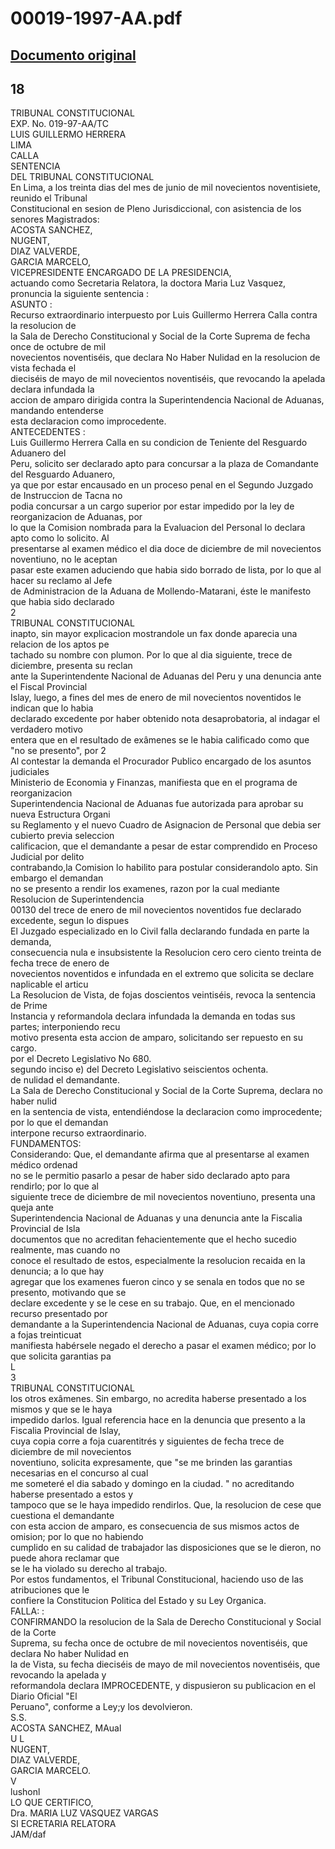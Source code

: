 
00019-1997-AA.pdf
=================
  
[Documento original](https://tc.gob.pe/jurisprudencia/1997/00019-1997-AA.pdf)  
---  
18  
-  
TRIBUNAL CONSTITUCIONAL  
EXP. No. 019-97-AA/TC  
LUIS GUILLERMO HERRERA  
LIMA  
CALLA  
SENTENCIA  
DEL TRIBUNAL CONSTITUCIONAL  
En Lima, a los treinta dias del mes de junio de mil novecientos noventisiete, reunido el Tribunal  
Constitucional en sesion de Pleno Jurisdiccional, con asistencia de los senores Magistrados:  
ACOSTA SANCHEZ,  
NUGENT,  
DIAZ VALVERDE,  
GARCIA MARCELO,  
VICEPRESIDENTE ENCARGADO DE LA PRESIDENCIA,  
actuando como Secretaria Relatora, la doctora Maria Luz Vasquez, pronuncia la siguiente sentencia :  
ASUNTO :  
Recurso extraordinario interpuesto por Luis Guillermo Herrera Calla contra la resolucion de  
la Sala de Derecho Constitucional y Social de la Corte Suprema de fecha once de octubre de mil  
novecientos noventiséis, que declara No Haber Nulidad en la resolucion de vista fechada el  
dieciséis de mayo de mil novecientos noventiséis, que revocando la apelada declara infundada la  
accion de amparo dirigida contra la Superintendencia Nacional de Aduanas, mandando entenderse  
esta declaracion como improcedente.  
ANTECEDENTES :  
Luis Guillermo Herrera Calla en su condicion de Teniente del Resguardo Aduanero del  
Peru, solicito ser declarado apto para concursar a la plaza de Comandante del Resguardo Aduanero,  
ya que por estar encausado en un proceso penal en el Segundo Juzgado de Instruccion de Tacna no  
podia concursar a un cargo superior por estar impedido por la ley de reorganizacion de Aduanas, por  
lo que la Comision nombrada para la Evaluacion del Personal lo declara apto como lo solicito. Al  
presentarse al examen médico el dia doce de diciembre de mil novecientos noventiuno, no le aceptan  
pasar este examen aduciendo que habia sido borrado de lista, por lo que al hacer su reclamo al Jefe  
de Administracion de la Aduana de Mollendo-Matarani, éste le manifesto que habia sido declarado  
2  
TRIBUNAL CONSTITUCIONAL  
inapto, sin mayor explicacion mostrandole un fax donde aparecia una relacion de los aptos pe  
tachado su nombre con plumon. Por lo que al dia siguiente, trece de diciembre, presenta su reclan  
ante la Superintendente Nacional de Aduanas del Peru y una denuncia ante el Fiscal Provincial  
Islay, luego, a fines del mes de enero de mil novecientos noventidos le indican que lo habia  
declarado excedente por haber obtenido nota desaprobatoria, al indagar el verdadero motivo  
entera que en el resultado de exâmenes se le habia calificado como que "no se presento", por 2  
Al contestar la demanda el Procurador Publico encargado de los asuntos judiciales  
Ministerio de Economia y Finanzas, manifiesta que en el programa de reorganizacion  
Superintendencia Nacional de Aduanas fue autorizada para aprobar su nueva Estructura Organi  
su Reglamento y el nuevo Cuadro de Asignacion de Personal que debia ser cubierto previa seleccion  
calificacion, que el demandante a pesar de estar comprendido en Proceso Judicial por delito  
contrabando,la Comision lo habilito para postular considerandolo apto. Sin embargo el demandan  
no se presento a rendir los examenes, razon por la cual mediante Resolucion de Superintendencia  
00130 del trece de enero de mil novecientos noventidos fue declarado excedente, segun lo dispues  
El Juzgado especializado en lo Civil falla declarando fundada en parte la demanda,  
consecuencia nula e insubsistente la Resolucion cero cero ciento treinta de fecha trece de enero de  
novecientos noventidos e infundada en el extremo que solicita se declare naplicable el articu  
La Resolucion de Vista, de fojas doscientos veintiséis, revoca la sentencia de Prime  
Instancia y reformandola declara infundada la demanda en todas sus partes; interponiendo recu  
motivo presenta esta accion de amparo, solicitando ser repuesto en su cargo.  
por el Decreto Legislativo No 680.  
segundo inciso e) del Decreto Legislativo seiscientos ochenta.  
de nulidad el demandante.  
La Sala de Derecho Constitucional y Social de la Corte Suprema, declara no haber nulid  
en la sentencia de vista, entendiéndose la declaracion como improcedente; por lo que el demandan  
interpone recurso extraordinario.  
FUNDAMENTOS:  
Considerando: Que, el demandante afirma que al presentarse al examen médico ordenad  
no se le permitio pasarlo a pesar de haber sido declarado apto para rendirlo; por lo que al  
siguiente trece de diciembre de mil novecientos noventiuno, presenta una queja ante  
Superintendencia Nacional de Aduanas y una denuncia ante la Fiscalia Provincial de Isla  
documentos que no acreditan fehacientemente que el hecho sucedio realmente, mas cuando no  
conoce el resultado de estos, especialmente la resolucion recaida en la denuncia; a lo que hay  
agregar que los examenes fueron cinco y se senala en todos que no se presento, motivando que se  
declare excedente y se le cese en su trabajo. Que, en el mencionado recurso presentado por  
demandante a la Superintendencia Nacional de Aduanas, cuya copia corre a fojas treinticuat  
manifiesta habérsele negado el derecho a pasar el examen médico; por lo que solicita garantias pa  
L  
3  
TRIBUNAL CONSTITUCIONAL  
los otros exâmenes. Sin embargo, no acredita haberse presentado a los mismos y que se le haya  
impedido darlos. Igual referencia hace en la denuncia que presento a la Fiscalia Provincial de Islay,  
cuya copia corre a foja cuarentitrés y siguientes de fecha trece de diciembre de mil novecientos  
noventiuno, solicita expresamente, que "se me brinden las garantias necesarias en el concurso al cual  
me someteré el dia sabado y domingo en la ciudad. " no acreditando haberse presentado a estos y  
tampoco que se le haya impedido rendirlos. Que, la resolucion de cese que cuestiona el demandante  
con esta accion de amparo, es consecuencia de sus mismos actos de omision; por lo que no habiendo  
cumplido en su calidad de trabajador las disposiciones que se le dieron, no puede ahora reclamar que  
se le ha violado su derecho al trabajo.  
Por estos fundamentos, el Tribunal Constitucional, haciendo uso de las atribuciones que le  
confiere la Constitucion Politica del Estado y su Ley Organica.  
FALLA: :  
CONFIRMANDO la resolucion de la Sala de Derecho Constitucional y Social de la Corte  
Suprema, su fecha once de octubre de mil novecientos noventiséis, que declara No haber Nulidad en  
la de Vista, su fecha dieciséis de mayo de mil novecientos noventiséis, que revocando la apelada y  
reformandola declara IMPROCEDENTE, y dispusieron su publicacion en el Diario Oficial "El  
Peruano", conforme a Ley;y los devolvieron.  
S.S.  
ACOSTA SANCHEZ, MAual  
 U L  
NUGENT,  
DIAZ VALVERDE,  
GARCIA MARCELO.  
V  
lushonl  
LO QUE CERTIFICO,  
Dra. MARIA LUZ VASQUEZ VARGAS  
SI ECRETARIA RELATORA  
JAM/daf